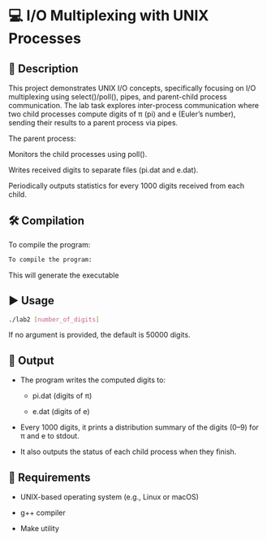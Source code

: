 # 💻 I/O Multiplexing with UNIX Processes

## 📖 Description

This project demonstrates UNIX I/O concepts, specifically focusing on I/O multiplexing using select()/poll(), pipes, and parent-child process communication. The lab task explores inter-process communication where two child processes compute digits of π (pi) and e (Euler’s number), sending their results to a parent process via pipes.

The parent process:

Monitors the child processes using poll().

Writes received digits to separate files (pi.dat and e.dat).

Periodically outputs statistics for every 1000 digits received from each child.

## 🛠️ Compilation

To compile the program:
```bash
To compile the program:
```
This will generate the executable

## ▶️ Usage
```bash
./lab2 [number_of_digits]
```
If no argument is provided, the default is 50000 digits.

## 🧪 Output
- The program writes the computed digits to:

  - pi.dat (digits of π)

  - e.dat (digits of e)

- Every 1000 digits, it prints a distribution summary of the digits (0–9) for π and e to stdout.

- It also outputs the status of each child process when they finish.

## 📌 Requirements
- UNIX-based operating system (e.g., Linux or macOS)

- g++ compiler

- Make utility

